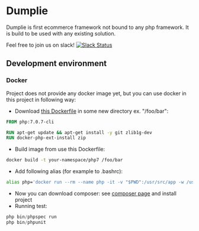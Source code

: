 # Dumplie

Dumplie is first ecommerce framework not bound to any php framework. It is build to be used with any existing solution. 

Feel free to join us on slack!
[![Slack Status](https://dumplie.herokuapp.com/badge.svg)](https://dumplie.herokuapp.com/)

## Development environment

### Docker

Project does not provide any docker image yet, but
you can use docker in this project in following way:

- Download [this Dockerfile](https://gist.github.com/l3l0/ce670ffc4de3de713548ffc2b091b904) in some new directory ex. "/foo/bar":

```dockerfile
FROM php:7.0.7-cli

RUN apt-get update && apt-get install -y git zlib1g-dev
RUN docker-php-ext-install zip
```

- Build image from use this Dockerfile:

```bash
docker build -t your-namespace/php7 /foo/bar
```

- Add following alias (for example to .bashrc):
```bash
alias php='docker run --rm --name php -it -v "$PWD":/usr/src/app -w /usr/src/app your-namespace/php7 php'
```

- Now you can download composer: see [composer page](https://getcomposer.org/download/) and install project
- Running test:
```php
php bin/phpspec run
php bin/phpunit
```
